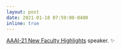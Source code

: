 ```yaml
---
layout: post
date: 2021-01-18 07:59:00-0400
inline: true
---
```


[AAAI-21 New Faculty Highlights](https://aaai.org/Conferences/AAAI-21/new-faculty-highlights/) speaker. :sparkles:
